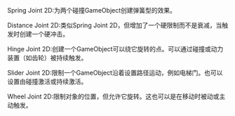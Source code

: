 Spring Joint 2D:为两个碰撞GameObject创建弹簧型的效果。

Distance Joint 2D:类似Spring Joint 2D，但增加了一个硬限制而不是衰减，当触发时创建一个硬冲击。

Hinge Joint 2D:创建一个GameObject可以绕它旋转的点。可以通过碰撞或动力装置（如齿轮）被持续触发。

Slider Joint 2D:限制一个GameObject沿着设置路径运动，例如电梯门。也可以设置由碰撞激活或持续激活。

Wheel Joint 2D:限制对象的位置，但允许它旋转。这也可以是在移动时被动或主动触发。

